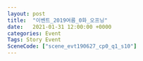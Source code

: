 ```yaml
---
layout: post
title:  "이벤트_2019여름_0화_오프닝"
date:   2021-01-31 12:00:00 +0000
categories: Event
Tags: Story Event
SceneCode: ["scene_evt190627_cp0_q1_s10"]
---
```

